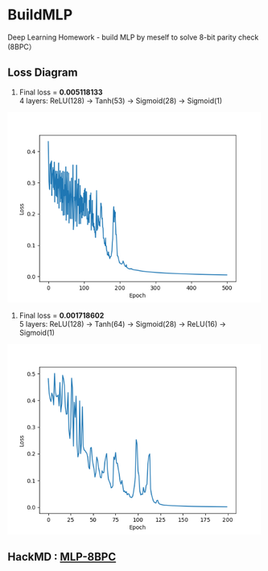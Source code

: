 # BuildMLP
Deep Learning Homework - build MLP by meself to solve  8-bit parity check (8BPC）

## Loss Diagram
1. Final loss = **0.005118133** <br/>4 layers: ReLU(128) -> Tanh(53) -> Sigmoid(28) -> Sigmoid(1)

![](0.005118133.png)

1. Final loss = **0.001718602** <br/>5 layers: ReLU(128) -> Tanh(64) -> Sigmoid(28) -> ReLU(16) -> Sigmoid(1)

![](0.001718602.png)

## HackMD : [MLP-8BPC](https://hackmd.io/ThMcY3l-ScO7Er4kj9Rt8w)
